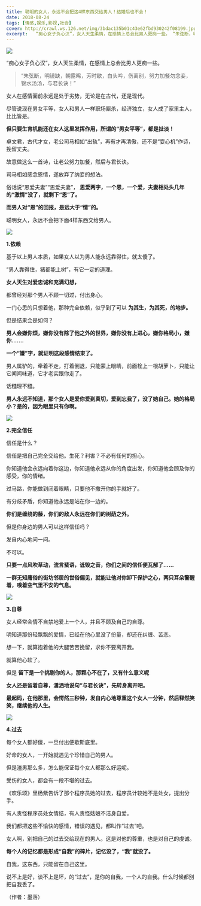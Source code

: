 ```yaml
---
title: 聪明的女人，永远不会把这4样东西交给男人！结婚后也不会！
date: 2018-08-24
tags: [情感,娱乐,影视,社会]
cover: http://crawl.ws.126.net/img/3bdac135b01c43e62fbd930242f08199.jpg
excerpt:   “痴心女子负心汉”，女人天生柔情，在感情上总会比男人更痴一些。 “朱弦断，明镜缺，朝露晞
---
```

![](http://crawl.ws.126.net/img/3bdac135b01c43e62fbd930242f08199.jpg)  

“痴心女子负心汉”，女人天生柔情，在感情上总会比男人更痴一些。

> “朱弦断，明镜缺，朝露晞，芳时歇，白头吟，伤离别，努力加餐勿念妾，锦水汤汤，与君长诀！”  
>

女人在感情面前永远是处于劣势，无论是在古代，还是现代。

尽管说现在男女平等，女人和男人一样职场厮杀，经济独立，女人成了家里主人，比比皆是。

**但只要生育机能还在女人这里发挥作用，所谓的“男女平等”，都是扯淡！**

卓文君，古代才女，老公司马相如“出轨”，再有才再清傲，还不是“耍心机”作诗，挽留丈夫。

故意做这么一首诗，让老公努力加餐，然后与君长诀。

司马相如感念恩情，遂放弃了纳妾的想法。

俗话说“恩爱夫妻”“恩爱夫妻”， **恩爱两字，一个恩，一个爱，夫妻相处头几年的“激情”没了，就剩下“恩”了。**

**而男人对“恩”的回报，是远大于“情”的。**

聪明女人，永远不会把下面4样东西交给男人。

![](http://crawl.ws.126.net/img/35af54d7ed84d3232f9e5111de479868.jpg)  

**1.依赖**

基于以上男人本质，如果女人以为男人能永远靠得住，就太傻了。

“男人靠得住，猪都能上树”，有它一定的道理。

**女人天生对爱忠诚和充满幻想，**

都曾经对那个男人不顾一切过，付出身心。

一门心思的只想着他，那种完全依赖，似乎到了可以 **为其生，为其死，的地步。**

但是结果会是如何？

**男人会嫌你烦，嫌你没有除了他之外的世界，嫌你没有上进心，嫌你格局小，嫌你.......**

**一个“嫌”字，就证明这段感情结束了。**

男人属驴的，牵着不走，打着倒退，只能蒙上眼睛，前面栓上一根胡萝卜，只能让它闻闻味道，它才老实跟你走了。

话糙理不糙。

**男人永远不知道，那个女人是爱你爱到真切，爱到忘我了，没了她自己。她的格局小？是的，因为眼里只有你啊。**

![](http://crawl.ws.126.net/img/a71baf4dcf35058f6b5e7085bd6e607a.jpg)  

**2.完全信任**

信任是什么？

信任是把自己完全交给他。生死？利害？不必有任何的担心。

你知道他会永远向着你这边，你知道他永远从你的角度出发，你知道他会顾及你的感受，你的情绪。

过马路，你能做到闭着眼睛，只要他不撒开你的手就好了。

有分歧矛盾，你知道他永远是站在你一边的。

**你们是缠绕的藤，你们的敌人永远在你们的树荫之外。**

但是你身边的男人可以这样信任吗？

发自内心地问一问。

不可以。

**只要一点风吹草动，流言蜚语，诋毁之音，你们之间的信任便瓦解了......**

**一群无知庸俗的街坊邻居的世俗偏见，就能让他对你卸下保护之心，两只耳朵警醒着，嗅着空气里不安的气息。**

![](http://crawl.ws.126.net/img/94125ff777c2b7a1dac99c069f528633.jpg)  

**3.自尊**

女人经常会情不自禁地爱上一个人，并且不顾及自己的自尊。

明知道那份轻飘飘的爱情，已经在他心里没了份量，却还在纠缠、苦恋。

想一下，就算抱着他的大腿苦苦挽留，求你不要离开我。

就算他心软了。

但是 **留下是一个挑剔你的人，那颗心不在了，又有什么意义呢**

**女人还是留着自尊，潇洒地说句“与君长诀”，先转身离开吧。**

**最起码，在他那里，会愕然三秒钟，发自内心地尊重这个女人一分钟，然后释然笑笑，继续他的人生。**

![](http://crawl.ws.126.net/img/4fac5831cf828bc8a85b16235e2def2d.jpg)  

**4.过去**

每个女人都好傻，一旦付出便歇斯底里。

好命的女人，一开始就遇见个珍惜自己的男人。

但是渣男那么多，怎么能保证每个女人都那么好运呢。

受伤的女人，都会有一段不堪的过去。

《欢乐颂》里杨紫告诉了那个程序员她的过去，程序员计较她不是处女，提出分手。

有人责怪程序员处女情结，有人责怪姑娘不洁身自爱。

我们都把这些不愉快的感情，错误的遇见，都叫作“过去”吧。

女人啊，别把自己的过去交给现在的男人。这是对他的尊重，也是对自己的虔诚。

**每个人的记忆都是形成“自我”的碎片，记忆没了，“我”就没了。**

自我，这东西，只能留在自己这里。

说不上是好，谈不上是坏，的“过去”，是你的自我，一个人的自我。什么时候都别把自我丢了。

（作者：墨落）

